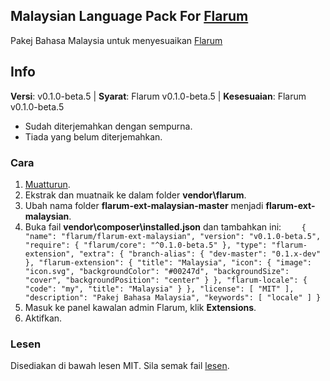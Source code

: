 ## Malaysian Language Pack For [Flarum](http://flarum.org/)

Pakej Bahasa Malaysia untuk menyesuaikan [Flarum](http://flarum.org/)

## Info
**Versi**: v0.1.0-beta.5 | **Syarat**: Flarum v0.1.0-beta.5 | **Kesesuaian**: Flarum v0.1.0-beta.5

 - Sudah diterjemahkan dengan sempurna.
 - Tiada yang belum diterjemahkan.

### Cara
1. [Muatturun](https://github.com/ahrasis/flarum-ext-malaysian/archive/master.zip).
2. Ekstrak dan muatnaik ke dalam folder **vendor\flarum**.
3. Ubah nama folder **flarum-ext-malaysian-master** menjadi **flarum-ext-malaysian**.
4. Buka fail **vendor\composer\installed.json** dan tambahkan ini:
`    {
        "name": "flarum/flarum-ext-malaysian",
        "version": "v0.1.0-beta.5",
        "require": {
            "flarum/core": "^0.1.0-beta.5"
        },
        "type": "flarum-extension",
        "extra": {
            "branch-alias": {
                "dev-master": "0.1.x-dev"
            },
            "flarum-extension": {
                "title": "Malaysia",
                "icon": {
                    "image": "icon.svg",
                    "backgroundColor": "#00247d",
                    "backgroundSize": "cover",
                    "backgroundPosition": "center"
                }
            },
            "flarum-locale": {
                "code": "my",
                "title": "Malaysia"
            }
        },
        "license": [
            "MIT"
        ],
        "description": "Pakej Bahasa Malaysia",
        "keywords": [
            "locale"
        ]
    }`
5. Masuk ke panel kawalan admin Flarum, klik **Extensions**.
6. Aktifkan.

### Lesen
Disediakan di bawah lesen MIT. Sila semak fail [lesen](https://github.com/ahrasis/flarum-ext-malaysian/blob/master/LICENSE).

